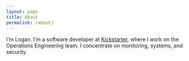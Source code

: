 ```yaml
---
layout: page
title: About
permalink: /about/
---
```


I'm Logan. I'm a software developer at [Kickstarter](https://www.kickstarter.com/), where I work on the Operations Engineering team. I concentrate on monitoring, systems, and security. 
